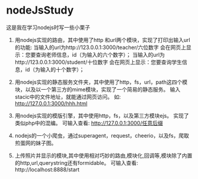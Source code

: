 # nodeJsStudy

这是我在学习nodejs时写一些小栗子

1. 用nodejs实现的路由，其中使用了http 和url两个模块，实现了打印出输入url的功能:
    当输入的url为http://123.0.0.1:3000/teacher/六位数字
        会在网页上显示：您要查询老师信息，id（为输入的六个数字）；
    当输入的url为http://123.0.0.1:3000/student/十位数字
        会在网页上显示：您要查询学生信息，id（为输入的十个数字）；

2. 用nodejs实现的静态服务文件夹，其中使用了http，fs，url，path这四个模块，以及以一个第三方的mime模块，实现了一个简易的静态服务。
    输入stacic中的文件地址，就能通过网页访问。
    如: http://127.0.0.1:3000/hhh.html

3. 用nodejs实现的模版引擎，其中使用http，fs，以及第三方模块ejs。
    实现了类似php中的混编。
    可输入查看: http://127.0.0.1:3000/任意后缀

4. nodejs的一个小爬虫，通过superagent，request，cheerio，以及fs，爬取煎蛋网的妹子图。

5. 上传照片并显示的模块,其中使用相对巧妙的路由,模块化,回调等,模块除了内置的http,url,querystring还有formidable。
    可输入查看: http://localhost:8888/start   